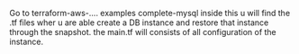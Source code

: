 Go to 
terraform-aws-....
examples
complete-mysql
inside this u will find the .tf files wher u are able create a DB instance and restore that instance through the snapshot. 
the main.tf will consists of all configuration of the instance.
